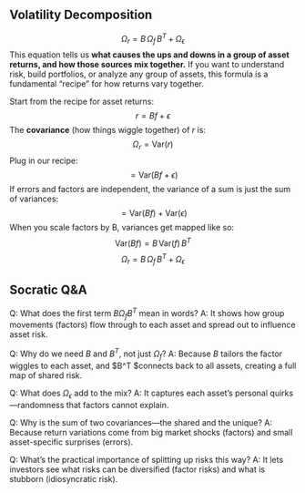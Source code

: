 ## Volatility Decomposition
$$
\Omega_r = B\, \Omega_f\, B^T + \Omega_\epsilon
$$
This equation tells us **what causes the ups and downs in a group of asset returns, and how those sources mix together.** If you want to understand risk, build portfolios, or analyze any group of assets, this formula is a fundamental “recipe” for how returns vary together.

Start from the recipe for asset returns:
$$
r = Bf + \epsilon
$$
The **covariance** (how things wiggle together) of $r$ is:
$$
\Omega_r = \mathrm{Var}(r)
$$
Plug in our recipe:
$$
= \mathrm{Var}(Bf + \epsilon)
$$
If errors and factors are independent, the variance of a sum is just the sum of variances:
$$
= \mathrm{Var}(Bf) + \mathrm{Var}(\epsilon)
$$
When you scale factors by B, variances get mapped like so:
$$
\mathrm{Var}(Bf) = B\, \mathrm{Var}(f)\, B^T
$$
$$
\Omega_r = B\, \Omega_f\, B^T + \Omega_\epsilon
$$
## Socratic Q\&A

Q: What does the first term $B \Omega_f B^T$ mean in words?
A: It shows how group movements (factors) flow through to each asset and spread out to influence asset risk.

Q: Why do we need $B$ and $B^T$, not just $\Omega_f$?
A: Because $B$ tailors the factor wiggles to each asset, and $B^T $connects back to all assets, creating a full map of shared risk.

Q: What does $\Omega_\epsilon$ add to the mix?
A: It captures each asset’s personal quirks—randomness that factors cannot explain.

Q: Why is the sum of two covariances—the shared and the unique?
A: Because return variations come from big market shocks (factors) and small asset-specific surprises (errors).

Q: What’s the practical importance of splitting up risks this way?
A: It lets investors see what risks can be diversified (factor risks) and what is stubborn (idiosyncratic risk).
<span style="display:none">[^1]</span>

